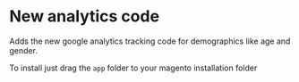 <h1>New analytics code</h1>
<p>Adds the new google analytics tracking code for demographics like age and gender.</p>
<p>To install just drag the <code>app</code> folder to your magento installation folder</p>